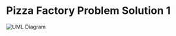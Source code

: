 # Pizza Factory Problem Solution 1

<img title="UML Diagram" alt="UML Diagram" src="/model/Model.png">
